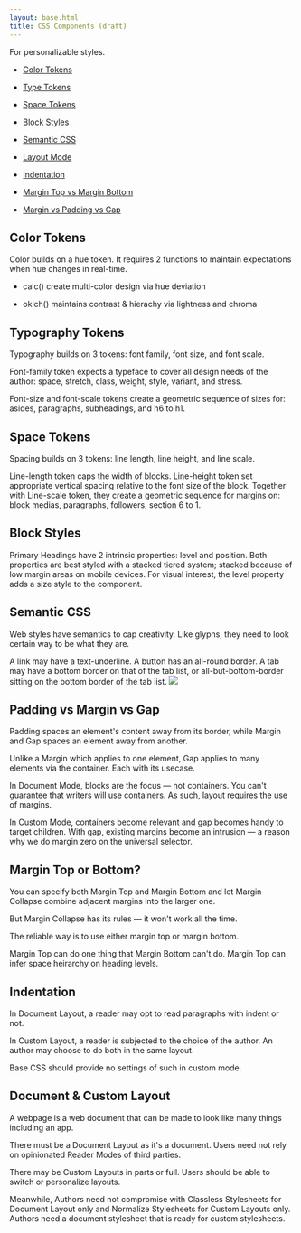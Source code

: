 ```yaml
---
layout: base.html
title: CSS Components (draft)
---
```


For personalizable styles.

- [Color Tokens](#token-color)

- [Type Tokens](#token-type)

- [Space Tokens](#token-space)

- [Block Styles](#style-block)

- [Semantic CSS](#semantic-css)

- [Layout Mode](#mode-layout)

- [Indentation](#indentation)

- [Margin Top vs Margin Bottom](#margin-top-or-bottom)

- [Margin vs Padding vs Gap](#space-type)

<section id=token-color>
<hgroup>
<h2>Color Tokens</h2>
</hgroup>

Color builds on a hue token. It requires 2 functions to maintain expectations when hue changes in real-time. 

- calc() create multi-color design via hue deviation

- oklch() maintains contrast & hierachy via lightness and chroma
</section>

<section id=token-type>
<hgroup>
<h2>Typography Tokens</h2>
</hgroup>

Typography builds on 3 tokens: font family, font size, and font scale.

Font-family token expects a typeface to cover all design needs of the author: space, stretch, class, weight, style, variant, and stress.

Font-size and font-scale tokens create a geometric sequence of sizes for: asides, paragraphs, subheadings, and h6 to h1. 
</section>

<section id=token-space>
<hgroup>
<h2>Space Tokens</h2>
</hgroup>

Spacing builds on 3 tokens: line length, line height, and line scale.

Line-length token caps the width of blocks. Line-height token set appropriate vertical spacing relative to the font size of the block. Together with Line-scale token, they create a geometric sequence for margins on: block medias, paragraphs, followers, section 6 to 1.
</section>

<section id=style-block>
<hgroup>
<h2>Block Styles</h2>
</hgroup>

Primary Headings have 2 intrinsic properties: level and position. Both properties are best styled with a stacked tiered system; stacked because of low margin areas on mobile devices. For visual interest, the level property adds a size style to the component. 
</section>

<section id=semantic-css>
<hgroup>
<h2>Semantic CSS</h2>
</hgroup>


Web styles have semantics to cap creativity. Like glyphs, they need to look certain way to be what they are.

A link may have a text-underline. A button has an all-round border. A tab may have a bottom border on that of the tab list, or all-but-bottom-border sitting on the bottom border of the tab list. ![](/en/images/css-interactives.png)
</section>


<section id=space-type>
<hgroup>
  <h2>Padding vs Margin vs Gap</h2>
</hgroup>

Padding spaces an element's content away from its border, while Margin and Gap spaces an element away from another. 

Unlike a Margin which applies to one element, Gap applies to many elements via the container. Each with its usecase.

In Document Mode, blocks are the focus — not containers. You can't guarantee that writers will use containers. As such, layout requires the use of margins.

In Custom Mode, containers become relevant and gap becomes handy to target children. With gap, existing margins become an intrusion — a reason why we do margin zero on the universal selector.
</section>


<section id=margin-top-or-bottom>
<hgroup>
<h2>Margin Top or Bottom?</h2>
</hgroup>


You can specify both Margin Top and Margin Bottom and let Margin Collapse combine adjacent margins into the larger one.

But Margin Collapse has its rules — it won't work all the time. 

The reliable way is to use either margin top or margin bottom.

Margin Top can do one thing that Margin Bottom can't do. Margin Top can infer space heirarchy on heading levels.
</section>


<section id=indentation>
<hgroup>
<h2>Indentation</h2>
</hgroup>

In Document Layout, a reader may opt to read paragraphs with indent or not.

In Custom Layout, a reader is subjected to the choice of the author. An author may choose to do both in the same layout.

Base CSS should provide no settings of such in custom mode.
</section>


<section id=mode-layout>
<hgroup>
<h2>Document & Custom Layout</h2>
</hgroup>


A webpage is a web document that can be made to look like many things including an app.

There must be a Document Layout as it's a document. Users need not rely on opinionated Reader Modes of third parties.

There may be Custom Layouts in parts or full. Users should be able to switch or personalize layouts.

Meanwhile, Authors need not compromise with Classless Stylesheets for Document Layout only and Normalize Stylesheets for Custom Layouts only. Authors need a document stylesheet that is ready for custom stylesheets. 

</section>